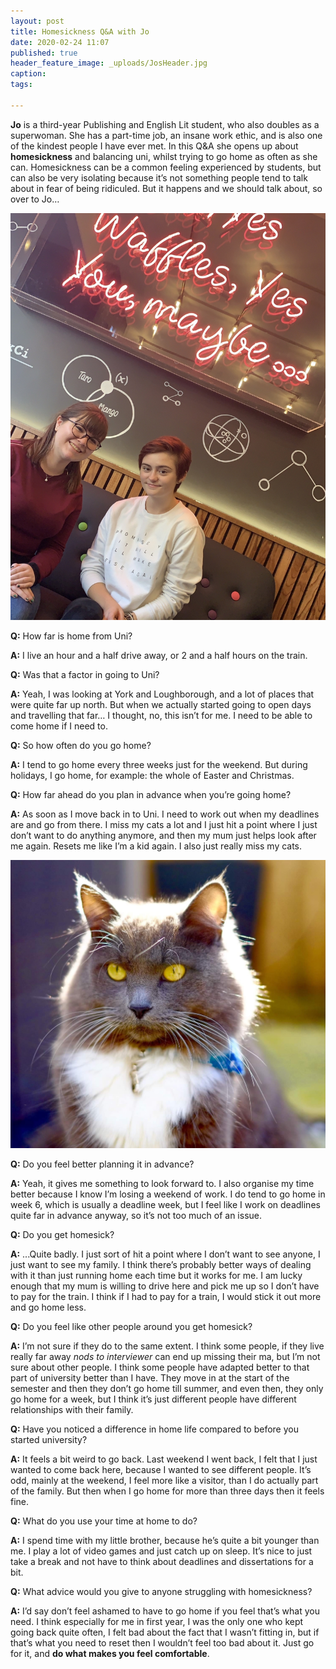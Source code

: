 ```yaml
---
layout: post
title: Homesickness Q&A with Jo
date: 2020-02-24 11:07
published: true
header_feature_image: _uploads/JosHeader.jpg
caption:
tags:

---
```


**Jo** is a third-year Publishing and English Lit student, who also doubles as a superwoman. She has a part-time job, an insane work ethic, and is also one of the kindest people I have ever met. In this Q&A she opens up about **homesickness** and balancing uni, whilst trying to go home as often as she can. Homesickness can be a common feeling experienced by students, but can also be very isolating because it’s not something people tend to talk about in fear of being ridiculed. But it happens and we should talk about, so over to Jo…

[![Jo, a real-life superhero](/_uploads/Jo.jpg)](/_uploads/Jo.jpg)

**Q:** How far is home from Uni?

**A:** I live an hour and a half drive away, or 2 and a half hours on the train.


**Q:** Was that a factor in going to Uni?

**A:** Yeah, I was looking at York and Loughborough, and a lot of places that were quite far up north. But when we actually started going to open days and travelling that far… I thought, no, this isn’t for me. I need to be able to come home if I need to.


**Q:** So how often do you go home?

**A:** I tend to go home every three weeks just for the weekend. But during holidays, I go home, for example: the whole of Easter and Christmas.


**Q:** How far ahead do you plan in advance when you’re going home?

**A:** As soon as I move back in to Uni. I need to work out when my deadlines are and go from there. I miss my cats a lot and I just hit a point where I just don’t want to do anything anymore, and then my mum just helps look after me again. Resets me like I’m a kid again. I also just really miss my cats.

[![Jo's Cat: Bob](/_uploads/JosCatBob.jpg)](/_uploads/JosCatBob.jpg)

**Q:** Do you feel better planning it in advance?

**A:** Yeah, it gives me something to look forward to. I also organise my time better because I know I’m losing a weekend of work. I do tend to go home in week 6, which is usually a deadline week, but I feel like I work on deadlines quite far in advance anyway, so it’s not too much of an issue.


**Q:** Do you get homesick?

**A:** ...Quite badly. I just sort of hit a point where I don’t want to see anyone, I just want to see my family. I think there’s probably better ways of dealing with it than just running home each time but it works for me. I am lucky enough that my mum is willing to drive here and pick me up so I don’t have to pay for the train. I think if I had to pay for a train, I would stick it out more and go home less.


**Q:** Do you feel like other people around you get homesick?

**A:** I’m not sure if they do to the same extent. I think some people, if they live really far away _nods to interviewer_ can end up missing their ma, but I’m not sure about other people. I think some people have adapted better to that part of university better than I have. They move in at the start of the semester and then they don’t go home till summer, and even then, they only go home for a week, but I think it’s just different people have different relationships with their family.


**Q:** Have you noticed a difference in home life compared to before you started university?

**A:** It feels a bit weird to go back. Last weekend I went back, I felt that I just wanted to come back here, because I wanted to see different people. It’s odd, mainly at the weekend, I feel more like a visitor, than I do actually part of the family. But then when I go home for more than three days then it feels fine.


**Q:** What do you use your time at home to do?

**A:** I spend time with my little brother, because he’s quite a bit younger than me. I play a lot of video games and just catch up on sleep. It’s nice to just take a break and not have to think about deadlines and dissertations for a bit.


**Q:** What advice would you give to anyone struggling with homesickness?

**A:** I’d say don’t feel ashamed to have to go home if you feel that’s what you need. I think especially for me in first year, I was the only one who kept going back quite often, I felt bad about the fact that I wasn’t fitting in, but if that’s what you need to reset then I wouldn’t feel too bad about it. Just go for it, and **do what makes you feel comfortable**.
